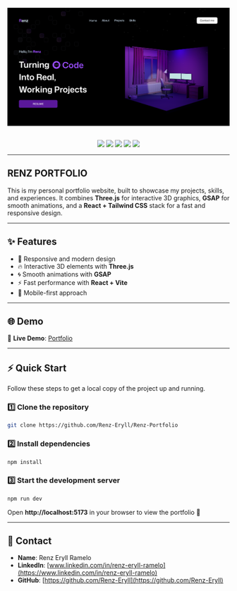 
<p align="center">
  <img src="./public/portfolio.png" alt="Portfolio Thumbnail" width="800"/>
</p>

## 
<p align="center">
  <img src="https://img.shields.io/badge/React-20232A?style=for-the-badge&logo=react&logoColor=61DAFB"/>
  <img src="https://img.shields.io/badge/Tailwind_CSS-38B2AC?style=for-the-badge&logo=tailwind-css&logoColor=white"/>
  <img src="https://img.shields.io/badge/Three.js-black?style=for-the-badge&logo=three.js&logoColor=white"/>
  <img src="https://img.shields.io/badge/GSAP-88CE02?style=for-the-badge&logo=greensock&logoColor=white"/>
  <img src="https://img.shields.io/badge/Vite-646CFF?style=for-the-badge&logo=vite&logoColor=white"/>
</p>

---

## RENZ PORTFOLIO
This is my personal portfolio website, built to showcase my projects, skills, and experiences. It combines **Three.js** for interactive 3D graphics, **GSAP** for smooth animations, and a **React + Tailwind CSS** stack for a fast and responsive design.

---

## ✨ Features
- 🎨 Responsive and modern design  
- 🔥 Interactive 3D elements with **Three.js**  
- 🌀 Smooth animations with **GSAP**  
- ⚡ Fast performance with **React + Vite**  
- 📱 Mobile-first approach  

---

## 🌐 Demo
🔗 **Live Demo**: [Portfolio](https://renz-portfolio-demo-link.com)

---

## ⚡ Quick Start

Follow these steps to get a local copy of the project up and running.

### 1️⃣ Clone the repository
```bash
git clone https://github.com/Renz-Eryll/Renz-Portfolio
```

### 2️⃣ Install dependencies
```bash
npm install
```

### 3️⃣ Start the development server
```bash
npm run dev
```

Open **http://localhost:5173** in your browser to view the portfolio 🚀

---

## 📧 Contact
- **Name**: Renz Eryll Ramelo  
- **LinkedIn**: [www.linkedin.com/in/renz-eryll-ramelo](https://www.linkedin.com/in/renz-eryll-ramelo)  
- **GitHub**: [https://github.com/Renz-Eryll](https://github.com/Renz-Eryll)  
